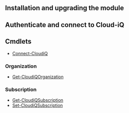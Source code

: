 ## Installation and upgrading the module

## Authenticate and connect to Cloud-iQ

## Cmdlets

* [Connect-CloudiQ](functions/Connect-CloudiQ.md)

### Organization

* [Get-CloudiQOrganization](functions/Get-CloudiQOrganization.md)

### Subscription

* [Get-CloudiQSubscription](functions/Get-CloudiQSubscription.md)
* [Set-CloudiQSubscription](functions/Set-CloudiQSubscription.md)